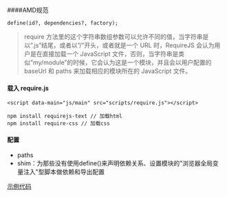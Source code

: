 ####AMD规范

```
define(id?, dependencies?, factory);
```

> require 方法里的这个字符串数组参数可以允许不同的值，当字符串是以”.js”结尾，或者以”/”开头，或者就是一个 URL 时，RequireJS 会认为用户是在直接加载一个 JavaScript 文件，否则，当字符串是类似”my/module”的时候，它会认为这是一个模块，并且会以用户配置的 baseUrl 和 paths 来加载相应的模块所在的 JavaScript 文件。

#### 载入 require.js

```
<script data-main="js/main" src="scripts/require.js"></script>
```



```
npm install requirejs-text // 加载html
npm install require-css // 加载css
```

#### 配置

- paths
- shim：为那些没有使用define()来声明依赖关系、设置模块的"浏览器全局变量注入"型脚本做依赖和导出配置

[示例代码](./requireDemo)